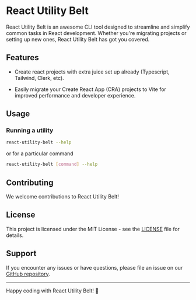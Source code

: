 # React Utility Belt

React Utility Belt is an awesome CLI tool designed to streamline and simplify common tasks in React development. Whether you're migrating projects or setting up new ones, React Utility Belt has got you covered.

## Features

-  Create react projects with extra juice set up already (Typescript, Tailwind, Clerk, etc).

-  Easily migrate your Create React App (CRA) projects to Vite for improved performance and developer experience.

## Usage

### Running a utility

```bash
react-utility-belt --help
```

or for a particular command

```bash
react-utility-belt [command] --help
```

## Contributing

We welcome contributions to React Utility Belt! 

## License

This project is licensed under the MIT License - see the [LICENSE](LICENSE) file for details.

## Support

If you encounter any issues or have questions, please file an issue on our [GitHub repository](https://github.com/owbird/react-utility-belt/issues).

---

Happy coding with React Utility Belt! 🚀 

